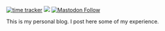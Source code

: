 [![time tracker](https://wakatime.com/badge/github/AmanAjayVarma/amanajayvarma.github.io.svg)](https://wakatime.com/badge/github/AmanAjayVarma/amanajayvarma.github.io)
<img src="http://img.shields.io/liberapay/goal/amanajayvarma.svg?logo=liberapay">
[![Mastodon Follow](https://img.shields.io/mastodon/follow/189355?domain=https%3A%2F%2Ffosstodon.org%2F&style=social)](https://fosstodon.org/web/accounts/189355)

This is my personal blog.
I post here some of my experience.
